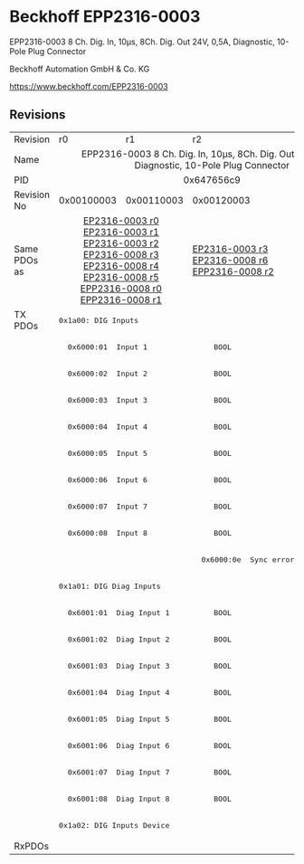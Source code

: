 # Beckhoff EPP2316-0003

EPP2316-0003 8 Ch. Dig. In, 10µs, 8Ch. Dig. Out 24V, 0,5A, Diagnostic, 10-Pole Plug Connector

Beckhoff Automation GmbH & Co. KG

https://www.beckhoff.com/EPP2316-0003

## Revisions
<table>
<tr >
<td>Revision</td>
<td>r0</td>
<td>r1</td>
<td>r2</td>
</tr>
<tr >
<td>Name</td>
<td colspan=3 align="center">EPP2316-0003 8 Ch. Dig. In, 10µs, 8Ch. Dig. Out 24V, 0,5A, Diagnostic, 10-Pole Plug Connector</td>
</tr>
<tr >
<td>PID</td>
<td colspan=3 align="center">0x647656c9</td>
</tr>
<tr >
<td>Revision No</td>
<td>0x00100003</td>
<td>0x00110003</td>
<td>0x00120003</td>
</tr>
<tr >
<td>Same PDOs as</td>
<td colspan=2 align="center"><a href="EP2316-0003">EP2316-0003 r0</a><br/><a href="EP2316-0003">EP2316-0003 r1</a><br/><a href="EP2316-0003">EP2316-0003 r2</a><br/><a href="EP2316-0008">EP2316-0008 r3</a><br/><a href="EP2316-0008">EP2316-0008 r4</a><br/><a href="EP2316-0008">EP2316-0008 r5</a><br/><a href="EPP2316-0008">EPP2316-0008 r0</a><br/><a href="EPP2316-0008">EPP2316-0008 r1</a></td>
<td><a href="EP2316-0003">EP2316-0003 r3</a><br/><a href="EP2316-0008">EP2316-0008 r6</a><br/><a href="EPP2316-0008">EPP2316-0008 r2</a></td>
</tr>
<tr class="txpdo pdosection">
<td rowspan=20 valign=top>TX PDOs</td>
<td colspan=3 align="left"><pre>0x1a00: DIG Inputs</pre></td>
<td></td>
</tr>
<tr class="txpdo">
<td colspan=3 align="left"><pre>  0x6000:01  Input 1               BOOL</pre></td>
</tr>
<tr class="txpdo">
<td colspan=3 align="left"><pre>  0x6000:02  Input 2               BOOL</pre></td>
</tr>
<tr class="txpdo">
<td colspan=3 align="left"><pre>  0x6000:03  Input 3               BOOL</pre></td>
</tr>
<tr class="txpdo">
<td colspan=3 align="left"><pre>  0x6000:04  Input 4               BOOL</pre></td>
</tr>
<tr class="txpdo">
<td colspan=3 align="left"><pre>  0x6000:05  Input 5               BOOL</pre></td>
</tr>
<tr class="txpdo">
<td colspan=3 align="left"><pre>  0x6000:06  Input 6               BOOL</pre></td>
</tr>
<tr class="txpdo">
<td colspan=3 align="left"><pre>  0x6000:07  Input 7               BOOL</pre></td>
</tr>
<tr class="txpdo">
<td colspan=3 align="left"><pre>  0x6000:08  Input 8               BOOL</pre></td>
</tr>
<tr class="txpdo">
<td colspan=2 align="left"></td>
<td><pre>  0x6000:0e  Sync error            BOOL</pre></td>
</tr>
<tr class="txpdo pdosection">
<td colspan=3 align="left"><pre>0x1a01: DIG Diag Inputs</pre></td>
</tr>
<tr class="txpdo">
<td colspan=3 align="left"><pre>  0x6001:01  Diag Input 1          BOOL</pre></td>
</tr>
<tr class="txpdo">
<td colspan=3 align="left"><pre>  0x6001:02  Diag Input 2          BOOL</pre></td>
</tr>
<tr class="txpdo">
<td colspan=3 align="left"><pre>  0x6001:03  Diag Input 3          BOOL</pre></td>
</tr>
<tr class="txpdo">
<td colspan=3 align="left"><pre>  0x6001:04  Diag Input 4          BOOL</pre></td>
</tr>
<tr class="txpdo">
<td colspan=3 align="left"><pre>  0x6001:05  Diag Input 5          BOOL</pre></td>
</tr>
<tr class="txpdo">
<td colspan=3 align="left"><pre>  0x6001:06  Diag Input 6          BOOL</pre></td>
</tr>
<tr class="txpdo">
<td colspan=3 align="left"><pre>  0x6001:07  Diag Input 7          BOOL</pre></td>
</tr>
<tr class="txpdo">
<td colspan=3 align="left"><pre>  0x6001:08  Diag Input 8          BOOL</pre></td>
</tr>
<tr class="txpdo pdosection">
<td colspan=3 align="left"><pre>0x1a02: DIG Inputs Device</pre></td>
</tr>
<tr >
<td>RxPDOs</td>
<td colspan=3 align="left"></td>
</tr>
</table>
